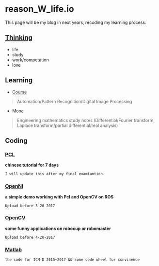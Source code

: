# reason_W_life.io
This page will be my blog in next years, recoding my learning process.

## [Thinking](https://github.com/reasonW/reason_W_life/tree/master/Thinking) 

- life
- study
- work/competation
- love

## Learning
- [Course](https://github.com/reasonW/reason_W_life.io/tree/master/Course)
> Automation/Pattern Recognition/Digital Image Processing

- Mooc
> Engineering mathematics study notes (Differential/Fourier transform, Laplace transform/partial differential/real analysis)

## Coding

### [PCL](http://pointclouds.org/) 
**chinese tutorial for 7 days**</br>
```
I will update this after my final examiantion.
```

### [OpenNI](http://openni.ru/) 
**a simple demo working with Pcl and OpenCV on ROS**</br>
```
Upload before 3-20-2017
```

### [OpenCV](https://github.com/reasonW/reason_W_life/tree/master/OpenCV)
**some funny applications on robocup or robomaster**</br>
```
Upload before 4-20-2017
```

### [Matlab](https://github.com/reasonW/reason_W_life/tree/master/Matlab)
```
the code for ICM D 2015~2017 && some code wheel for convinence
```
